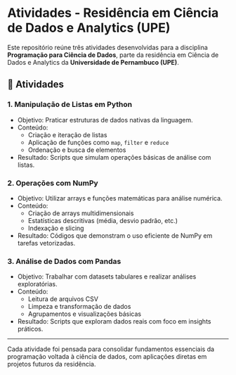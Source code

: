 # Atividades - Residência em Ciência de Dados e Analytics (UPE)

Este repositório reúne três atividades desenvolvidas para a disciplina **Programação para Ciência de Dados**, parte da residência em Ciência de Dados e Analytics da **Universidade de Pernambuco (UPE)**.

## 📌 Atividades

### 1. Manipulação de Listas em Python
- Objetivo: Praticar estruturas de dados nativas da linguagem.
- Conteúdo:
  - Criação e iteração de listas
  - Aplicação de funções como `map`, `filter` e `reduce`
  - Ordenação e busca de elementos
- Resultado: Scripts que simulam operações básicas de análise com listas.

### 2. Operações com NumPy
- Objetivo: Utilizar arrays e funções matemáticas para análise numérica.
- Conteúdo:
  - Criação de arrays multidimensionais
  - Estatísticas descritivas (média, desvio padrão, etc.)
  - Indexação e slicing
- Resultado: Códigos que demonstram o uso eficiente de NumPy em tarefas vetorizadas.

### 3. Análise de Dados com Pandas
- Objetivo: Trabalhar com datasets tabulares e realizar análises exploratórias.
- Conteúdo:
  - Leitura de arquivos CSV
  - Limpeza e transformação de dados
  - Agrupamentos e visualizações básicas
- Resultado: Scripts que exploram dados reais com foco em insights práticos.

---

Cada atividade foi pensada para consolidar fundamentos essenciais da programação voltada à ciência de dados, com aplicações diretas em projetos futuros da residência.

